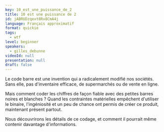```yaml
---
key: 10_est_une_puissance_de_2
title: 10 est une puissance de 2
id: jABRUDzqext8Rx8CmA4j
language: Français approximatif
format: quickie
tags:
  - wtf
level: beginner
speakers:
  - gilles_debunne
videoId: null
presentation: null
draft: false
---
```

Le code barre est une invention qui a radicalement modifié nos sociétés. Sans elle, pas d'inventaire efficace, de supermarchés ou de vente en ligne.

Mais comment coder les chiffres de façon fiable avec des petites barres noires et blanches ? Quand les contraintes matérielles empêchent d'utiliser le binaire, l'ingéniosité et un peu de chance ont permis de créer ce produit, maintenant présent partout.


Nous découvrirons les détails de ce codage, et comment il pourrait même contenir davantage d'informations.